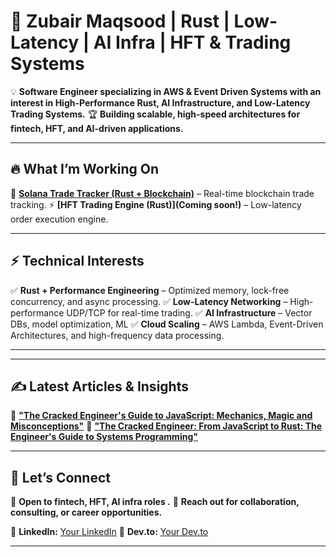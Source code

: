 # 🚀 Zubair Maqsood | Rust | Low-Latency | AI Infra | HFT & Trading Systems

💡 **Software Engineer specializing in AWS & Event Driven Systems with an interest in High-Performance Rust, AI Infrastructure, and Low-Latency Trading Systems.**
🏆 **Building scalable, high-speed architectures for fintech, HFT, and AI-driven applications.**

---

## 🔥 **What I’m Working On**
🚀 **[Solana Trade Tracker (Rust + Blockchain)](https://github.com/GH05T-97/solana-whale-bot)** – Real-time blockchain trade tracking.
⚡ **[HFT Trading Engine (Rust)](Coming soon!)** – Low-latency order execution engine.

---

## ⚡ **Technical Interests**
✅ **Rust + Performance Engineering** – Optimized memory, lock-free concurrency, and async processing.
✅ **Low-Latency Networking** – High-performance UDP/TCP for real-time trading.
✅ **AI Infrastructure** – Vector DBs, model optimization, ML
✅ **Cloud Scaling** – AWS Lambda, Event-Driven Architectures, and high-frequency data processing.

---

---

## ✍️ **Latest Articles & Insights**
📌 **["The Cracked Engineer's Guide to JavaScript: Mechanics, Magic and Misconceptions"](https://dev.to/gho5t_97/the-cracked-engineers-guide-to-javascript-mechanics-magic-and-misconceptions-28jm)**
📌 **["The Cracked Engineer: From JavaScript to Rust: The Engineer's Guide to Systems Programming"](https://dev.to/gho5t_97/the-cracked-engineer-moving-from-javascript-to-rust-the-basics-3ncl)**

---

## 🚀 **Let’s Connect**
💼 **Open to fintech, HFT, AI infra roles .**
📩 **Reach out for collaboration, consulting, or career opportunities.**

🔗 **LinkedIn:** [Your LinkedIn](https://linkedin.com/in/zubairmaqsood)
🔗 **Dev.to:** [Your Dev.to](https://dev.to/gho5t_97)

---

